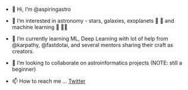 - 👋 Hi, I’m @aspiringastro
- 👀 I’m interested in astronomy - stars, galaxies, exoplanets 🌠 🌌 and machine learning 🧠 🧑‍🔬

- 🌱 I’m currently learning ML, Deep Learning with lot of help from @karpathy, @fastdotai, and several mentors sharing their craft as creators.
- 💞️ I’m looking to collaborate on astroinformatics projects (NOTE: still a beginner)
- 📫 How to reach me ... [Twitter](https://twitter.com/aspiringastro)

<!---
aspiringastro/aspiringastro is a ✨ special ✨ repository because its `README.md` (this file) appears on your GitHub profile.
You can click the Preview link to take a look at your changes.
--->
